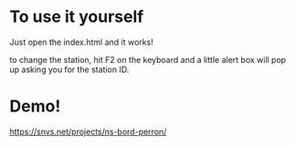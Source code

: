 # To use it yourself
Just open the index.html and it works!

to change the station, hit F2 on the keyboard and a little alert box will pop up asking you for the station ID.

# Demo!

https://snvs.net/projects/ns-bord-perron/
